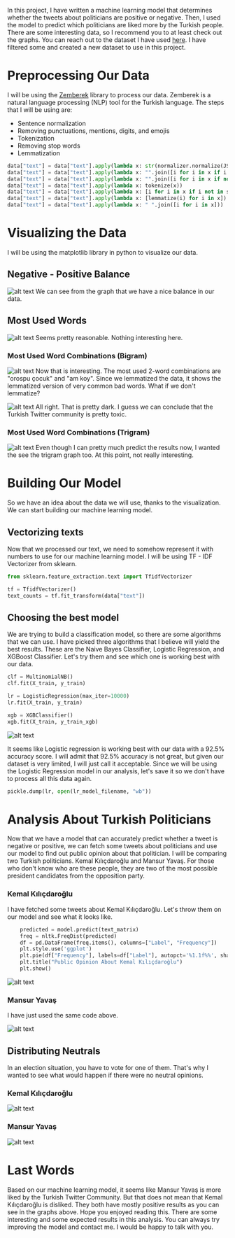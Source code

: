 In this project, I have written a machine learning model that determines whether the tweets about politicians are positive or negative.
Then, I used the model to predict which politicians are liked more by the Turkish people. There are some interesting data, so I recommend you to at least check out the graphs.
You can reach out to the dataset I have used [here](https://huggingface.co/datasets/winvoker/turkish-sentiment-analysis-dataset). I have filtered some and created a new dataset to use in this project.
# Preprocessing Our Data
I will be using the [Zemberek](https://github.com/ahmetaa/zemberek-nlp) library to process our data. Zemberek is a natural language processing (NLP) tool for the Turkish language.
The steps that I will be using are:
* Sentence normalization
* Removing punctuations, mentions, digits, and emojis
* Tokenization
* Removing stop words
* Lemmatization

```python
data["text"] = data["text"].apply(lambda x: str(normalizer.normalize(JString(x))))
data["text"] = data["text"].apply(lambda x: "".join([i for i in x if i not in string.punctuation]))
data["text"] = data["text"].apply(lambda x: "".join([i for i in x if not i.isdigit()]))
data["text"] = data["text"].apply(lambda x: tokenize(x))
data["text"] = data["text"].apply(lambda x: [i for i in x if i not in stop_words])
data["text"] = data["text"].apply(lambda x: [lemmatize(i) for i in x])
data["text"] = data["text"].apply(lambda x: " ".join([i for i in x]))
```

# Visualizing the Data
I will be using the matplotlib library in python to visualize our data.

## Negative - Positive Balance
![alt text](https://i.imgur.com/m6tOtxw.png)
We can see from the graph that we have a nice balance in our data.

## Most Used Words
![alt text](https://i.imgur.com/nd37R4F.png)
Seems pretty reasonable. Nothing interesting here.

### Most Used Word Combinations (Bigram)
![alt text](https://i.imgur.com/fhsPYEA.png)
Now that is interesting. The most used 2-word combinations are "orospu çocuk" and "am koy". Since we lemmatized the data, it shows the lemmatized version of very common bad words.
What if we don't lemmatize?

![alt text](https://i.imgur.com/UHJDkIl.png)
All right. That is pretty dark. I guess we can conclude that the Turkish Twitter community is pretty toxic.

### Most Used Word Combinations (Trigram)
![alt text](https://i.imgur.com/GxBpnPY.png)
Even though I can pretty much predict the results now, I wanted the see the trigram graph too. At this point, not really interesting.


# Building Our Model
So we have an idea about the data we will use, thanks to the visualization. We can start building our machine learning model.

## Vectorizing texts
Now that we processed our text, we need to somehow represent it with numbers to use for our machine learning model. I will be using TF - IDF Vectorizer from sklearn.
```python
from sklearn.feature_extraction.text import TfidfVectorizer

tf = TfidfVectorizer()
text_counts = tf.fit_transform(data["text"])
```

## Choosing the best model
We are trying to build a classification model, so there are some algorithms that we can use. I have picked three algorithms that I believe will yield the best results. These are the Naive Bayes Classifier, Logistic Regression, and XGBoost Classifier.
Let's try them and see which one is working best with our data.

```python
clf = MultinomialNB()
clf.fit(X_train, y_train)

lr = LogisticRegression(max_iter=10000)
lr.fit(X_train, y_train)

xgb = XGBClassifier()
xgb.fit(X_train, y_train_xgb)
```

![alt text](https://i.imgur.com/HkWLx0Y.png)

It seems like Logistic regression is working best with our data with a 92.5% accuracy score. I will admit that 92.5% accuracy is not great, but given our dataset is very limited, I will just call it acceptable.
Since we will be using the Logistic Regression model in our analysis, let's save it so we don't have to process all this data again.

```python
pickle.dump(lr, open(lr_model_filename, "wb"))
```

# Analysis About Turkish Politicians
Now that we have a model that can accurately predict whether a tweet is negative or positive, we can fetch some tweets about politicians and use our model to find out public opinion about that politician.
I will be comparing two Turkish politicians. Kemal Kılıçdaroğlu and Mansur Yavaş.
For those who don't know who are these people, they are two of the most possible president candidates from the opposition party.

### Kemal Kılıçdaroğlu
I have fetched some tweets about Kemal Kılıçdaroğlu. Let's throw them on our model and see what it looks like.

```python
    predicted = model.predict(text_matrix)
    freq = nltk.FreqDist(predicted)
    df = pd.DataFrame(freq.items(), columns=["Label", "Frequency"])
    plt.style.use('ggplot')
    plt.pie(df["Frequency"], labels=df["Label"], autopct='%1.1f%%', shadow=True, colors=["lime", "thistle", "tomato"])
    plt.title("Public Opinion About Kemal Kılıçdaroğlu")
    plt.show()
```

![alt text](https://i.imgur.com/0VE5Sbc.png)

### Mansur Yavaş
I have just used the same code above.

![alt text](https://i.imgur.com/gVpmXK7.png)

## Distributing Neutrals
In an election situation, you have to vote for one of them. That's why I wanted to see what would happen if there were no neutral opinions.

### Kemal Kılıçdaroğlu

![alt text](https://i.imgur.com/YqRBLRD.png)

### Mansur Yavaş

![alt text](https://i.imgur.com/c0HjZwZ.png)


# Last Words
Based on our machine learning model, it seems like Mansur Yavaş is more liked by the Turkish Twitter Community. But that does not mean that Kemal Kılıçdaroğlu is disliked. They both have mostly positive results as you can see in the graphs above.
Hope you enjoyed reading this. There are some interesting and some expected results in this analysis. You can always try improving the model and contact me. I would be happy to talk with you.
